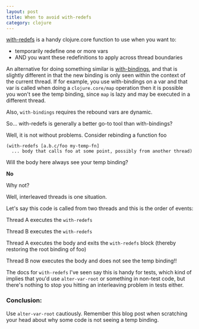 ```yaml
---
layout: post
title: When to avoid with-redefs
category: clojure 
---
```


[with-redefs](https://clojuredocs.org/clojure.core/with-redefs) is a handy clojure.core function to use when you want to:

* temporarily redefine one or more vars
* AND you want these redefinitions to apply across thread boundaries

An alternative for doing something similar is [with-bindings](https://clojuredocs.org/clojure.core/with-bindings), and that is slightly different in that
the new binding is only seen within the context of the current thread. If for example, you use with-bindings on a var and that var is called when doing a `clojure.core/map` operation then it is possible you won't see the temp binding, since `map` is lazy and may be executed in a different thread.

Also, `with-bindings` requires the rebound vars are dynamic. 

So... with-redefs is generally a better go-to tool than with-bindings?

Well, it is not without problems. Consider rebinding a function foo

```
(with-redefs [a.b.c/foo my-temp-fn]
  ... body that calls foo at some point, possibly from another thread)
```

Will the body here always see your temp binding?

**No**

Why not?

Well, interleaved threads is one situation. 

Let's say this code is called from two threads and this is the order of events:


Thread A executes the `with-redefs`

Thread B executes the `with-redefs`

Thread A executes the body and exits the `with-redefs` block (thereby restoring the root binding of foo)

Thread B now executes the body and does not see the temp binding!!


The docs for `with-redefs` I've seen say this is handy for tests, which kind of implies that you'd use `alter-var-root` or something in non-test code,  but there's nothing to stop you hitting an interleaving problem in tests either.

### Conclusion:

Use `alter-var-root` cautiously. Remember this blog post when scratching your head about why some code is not seeing a temp binding.

